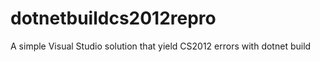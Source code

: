 # dotnetbuildcs2012repro
A simple Visual Studio solution that yield CS2012 errors with dotnet build
